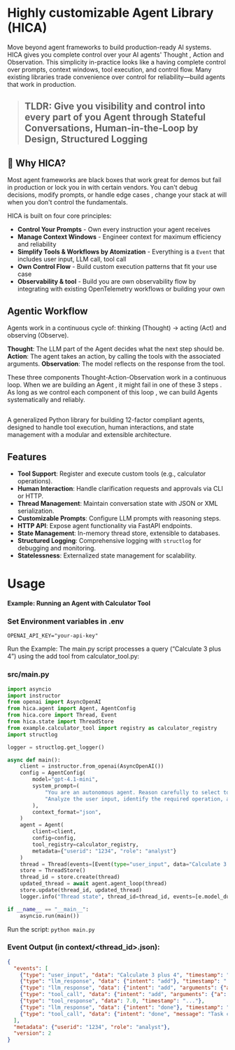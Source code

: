 # Highly customizable Agent Library (HICA)

Move beyond agent frameworks to build production-ready AI systems.
HICA gives you complete control over your AI agents' Thought , Action and Observation. This simplicity in-practice looks like a having complete control over prompts, context windows, tool execution, and control flow. Many existing libraries trade convenience over control for reliability—build agents that work in production.
> ## TLDR: Give you visibility and control into every part of you Agent through Stateful Conversations, Human-in-the-Loop by Design, Structured Logging
## 🎯 Why HICA?

Most agent frameworks are black boxes that work great for demos but fail in production or lock you in with certain vendors. You can't debug decisions, modify prompts, or handle edge cases , change your stack at will when you don't control the fundamentals.

HICA is built on four core principles:

- **Control Your Prompts** - Own every instruction your agent receives
- **Manage Context Windows** - Engineer context for maximum efficiency and reliability  
- **Simplify Tools & Workflows by Atomization** - Everything is a `Event` that includes user input, LLM call, tool call
- **Own Control Flow** - Build custom execution patterns that fit your use case
- **Observability & tool** - Build you are own observability flow by integrating with existing OpenTelemetry workflows or building your own

## Agentic Workflow
Agents work in a continuous cycle of: thinking (Thought) → acting (Act) and observing (Observe).

**Thought**: The LLM part of the Agent decides what the next step should be.
**Action**: The agent takes an action, by calling the tools with the associated arguments.
**Observation**: The model reflects on the response from the tool.

These three components Thought-Action-Observation work in a continuous loop. When we are building an Agent , it might fail in one of these 3 steps .
As long as we control each component of this loop , we can build Agents systematically and reliably.

## 

A generalized Python library for building 12-factor compliant agents, designed to handle tool execution, human interactions, and state management with a modular and extensible architecture.

## Features
- **Tool Support**: Register and execute custom tools (e.g., calculator operations).
- **Human Interaction**: Handle clarification requests and approvals via CLI or HTTP.
- **Thread Management**: Maintain conversation state with JSON or XML serialization.
- **Customizable Prompts**: Configure LLM prompts with reasoning steps.
- **HTTP API**: Expose agent functionality via FastAPI endpoints.
- **State Management**: In-memory thread store, extensible to databases.
- **Structured Logging**: Comprehensive logging with `structlog` for debugging and monitoring.
- **Statelessness**: Externalized state management for scalability.

# Usage
**Example: Running an Agent with Calculator Tool**
### Set Environment variables in .env 
`OPENAI_API_KEY="your-api-key"`


Run the Example:
The main.py script processes a query (“Calculate 3 plus 4”) using the add tool from calculator_tool.py:


### src/main.py
```python
import asyncio
import instructor
from openai import AsyncOpenAI
from hica.agent import Agent, AgentConfig
from hica.core import Thread, Event
from hica.state import ThreadStore
from example.calculator_tool import registry as calculator_registry
import structlog

logger = structlog.get_logger()

async def main():
    client = instructor.from_openai(AsyncOpenAI())
    config = AgentConfig(
        model="gpt-4.1-mini",
        system_prompt=(
            "You are an autonomous agent. Reason carefully to select tools based on their name, description, and parameters. "
            "Analyze the user input, identify the required operation, and determine if clarification is needed."
        ),
        context_format="json",
    )
    agent = Agent(
        client=client,
        config=config,
        tool_registry=calculator_registry,
        metadata={"userid": "1234", "role": "analyst"}
    )
    thread = Thread(events=[Event(type="user_input", data="Calculate 3 plus 4")])
    store = ThreadStore()
    thread_id = store.create(thread)
    updated_thread = await agent.agent_loop(thread)
    store.update(thread_id, updated_thread)
    logger.info("Thread state", thread_id=thread_id, events=[e.model_dump() for e in updated_thread.events])

if __name__ == "__main__":
    asyncio.run(main())
```
Run the script:
`python main.py`



### Event Output (in context/<thread_id>.json):
```json
{
  "events": [
    {"type": "user_input", "data": "Calculate 3 plus 4", "timestamp": "..."},
    {"type": "llm_response", "data": {"intent": "add"}, "timestamp": "..."},
    {"type": "llm_response", "data": {"intent": "add", "arguments": {"a": 3.0, "b": 4.0}}, "timestamp": "..."},
    {"type": "tool_call", "data": {"intent": "add", "arguments": {"a": 3.0, "b": 4.0}}, "timestamp": "..."},
    {"type": "tool_response", "data": 7.0, "timestamp": "..."},
    {"type": "llm_response", "data": {"intent": "done"}, "timestamp": "..."},
    {"type": "tool_call", "data": {"intent": "done", "message": "Task completed by agent."}, "timestamp": "..."}
  ],
  "metadata": {"userid": "1234", "role": "analyst"},
  "version": 2
}

```


